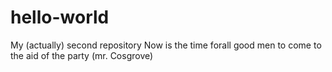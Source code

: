 # hello-world
My (actually) second repository
Now is the time forall good men to come to the aid of the party (mr. Cosgrove)
